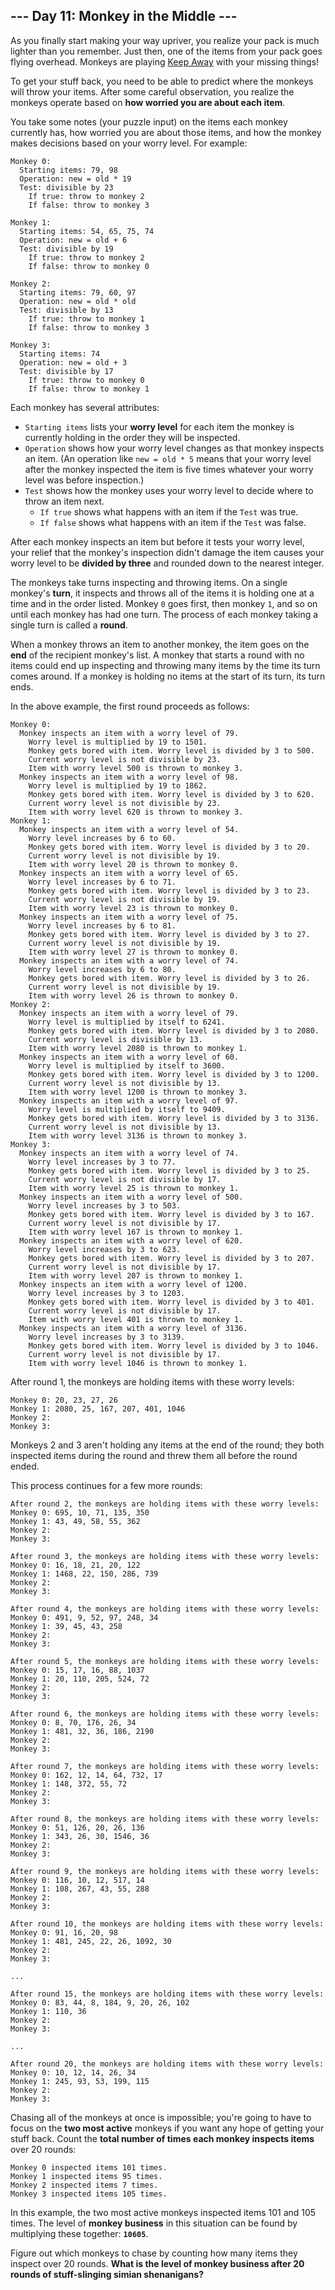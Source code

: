 ## \--- Day 11: Monkey in the Middle ---

As you finally start making your way upriver, you realize your pack is much lighter than you remember. Just then, one of the items from your pack goes flying overhead. Monkeys are playing [Keep Away](https://en.wikipedia.org/wiki/Keep%5Faway) with your missing things!

To get your stuff back, you need to be able to predict where the monkeys will throw your items. After some careful observation, you realize the monkeys operate based on **how worried you are about each item**.

You take some notes (your puzzle input) on the items each monkey currently has, how worried you are about those items, and how the monkey makes decisions based on your worry level. For example:

```
Monkey 0:
  Starting items: 79, 98
  Operation: new = old * 19
  Test: divisible by 23
    If true: throw to monkey 2
    If false: throw to monkey 3

Monkey 1:
  Starting items: 54, 65, 75, 74
  Operation: new = old + 6
  Test: divisible by 19
    If true: throw to monkey 2
    If false: throw to monkey 0

Monkey 2:
  Starting items: 79, 60, 97
  Operation: new = old * old
  Test: divisible by 13
    If true: throw to monkey 1
    If false: throw to monkey 3

Monkey 3:
  Starting items: 74
  Operation: new = old + 3
  Test: divisible by 17
    If true: throw to monkey 0
    If false: throw to monkey 1

```

Each monkey has several attributes:

* `Starting items` lists your **worry level** for each item the monkey is currently holding in the order they will be inspected.
* `Operation` shows how your worry level changes as that monkey inspects an item. (An operation like `new = old * 5` means that your worry level after the monkey inspected the item is five times whatever your worry level was before inspection.)
* `Test` shows how the monkey uses your worry level to decide where to throw an item next.  
   * `If true` shows what happens with an item if the `Test` was true.  
   * `If false` shows what happens with an item if the `Test` was false.

After each monkey inspects an item but before it tests your worry level, your relief that the monkey's inspection didn't damage the item causes your worry level to be **divided by three** and rounded down to the nearest integer.

The monkeys take turns inspecting and throwing items. On a single monkey's **turn**, it inspects and throws all of the items it is holding one at a time and in the order listed. Monkey `0` goes first, then monkey `1`, and so on until each monkey has had one turn. The process of each monkey taking a single turn is called a **round**.

When a monkey throws an item to another monkey, the item goes on the **end** of the recipient monkey's list. A monkey that starts a round with no items could end up inspecting and throwing many items by the time its turn comes around. If a monkey is holding no items at the start of its turn, its turn ends.

In the above example, the first round proceeds as follows:

```
Monkey 0:
  Monkey inspects an item with a worry level of 79.
    Worry level is multiplied by 19 to 1501.
    Monkey gets bored with item. Worry level is divided by 3 to 500.
    Current worry level is not divisible by 23.
    Item with worry level 500 is thrown to monkey 3.
  Monkey inspects an item with a worry level of 98.
    Worry level is multiplied by 19 to 1862.
    Monkey gets bored with item. Worry level is divided by 3 to 620.
    Current worry level is not divisible by 23.
    Item with worry level 620 is thrown to monkey 3.
Monkey 1:
  Monkey inspects an item with a worry level of 54.
    Worry level increases by 6 to 60.
    Monkey gets bored with item. Worry level is divided by 3 to 20.
    Current worry level is not divisible by 19.
    Item with worry level 20 is thrown to monkey 0.
  Monkey inspects an item with a worry level of 65.
    Worry level increases by 6 to 71.
    Monkey gets bored with item. Worry level is divided by 3 to 23.
    Current worry level is not divisible by 19.
    Item with worry level 23 is thrown to monkey 0.
  Monkey inspects an item with a worry level of 75.
    Worry level increases by 6 to 81.
    Monkey gets bored with item. Worry level is divided by 3 to 27.
    Current worry level is not divisible by 19.
    Item with worry level 27 is thrown to monkey 0.
  Monkey inspects an item with a worry level of 74.
    Worry level increases by 6 to 80.
    Monkey gets bored with item. Worry level is divided by 3 to 26.
    Current worry level is not divisible by 19.
    Item with worry level 26 is thrown to monkey 0.
Monkey 2:
  Monkey inspects an item with a worry level of 79.
    Worry level is multiplied by itself to 6241.
    Monkey gets bored with item. Worry level is divided by 3 to 2080.
    Current worry level is divisible by 13.
    Item with worry level 2080 is thrown to monkey 1.
  Monkey inspects an item with a worry level of 60.
    Worry level is multiplied by itself to 3600.
    Monkey gets bored with item. Worry level is divided by 3 to 1200.
    Current worry level is not divisible by 13.
    Item with worry level 1200 is thrown to monkey 3.
  Monkey inspects an item with a worry level of 97.
    Worry level is multiplied by itself to 9409.
    Monkey gets bored with item. Worry level is divided by 3 to 3136.
    Current worry level is not divisible by 13.
    Item with worry level 3136 is thrown to monkey 3.
Monkey 3:
  Monkey inspects an item with a worry level of 74.
    Worry level increases by 3 to 77.
    Monkey gets bored with item. Worry level is divided by 3 to 25.
    Current worry level is not divisible by 17.
    Item with worry level 25 is thrown to monkey 1.
  Monkey inspects an item with a worry level of 500.
    Worry level increases by 3 to 503.
    Monkey gets bored with item. Worry level is divided by 3 to 167.
    Current worry level is not divisible by 17.
    Item with worry level 167 is thrown to monkey 1.
  Monkey inspects an item with a worry level of 620.
    Worry level increases by 3 to 623.
    Monkey gets bored with item. Worry level is divided by 3 to 207.
    Current worry level is not divisible by 17.
    Item with worry level 207 is thrown to monkey 1.
  Monkey inspects an item with a worry level of 1200.
    Worry level increases by 3 to 1203.
    Monkey gets bored with item. Worry level is divided by 3 to 401.
    Current worry level is not divisible by 17.
    Item with worry level 401 is thrown to monkey 1.
  Monkey inspects an item with a worry level of 3136.
    Worry level increases by 3 to 3139.
    Monkey gets bored with item. Worry level is divided by 3 to 1046.
    Current worry level is not divisible by 17.
    Item with worry level 1046 is thrown to monkey 1.

```

After round 1, the monkeys are holding items with these worry levels:

```
Monkey 0: 20, 23, 27, 26
Monkey 1: 2080, 25, 167, 207, 401, 1046
Monkey 2: 
Monkey 3: 

```

Monkeys 2 and 3 aren't holding any items at the end of the round; they both inspected items during the round and threw them all before the round ended.

This process continues for a few more rounds:

```
After round 2, the monkeys are holding items with these worry levels:
Monkey 0: 695, 10, 71, 135, 350
Monkey 1: 43, 49, 58, 55, 362
Monkey 2: 
Monkey 3: 

After round 3, the monkeys are holding items with these worry levels:
Monkey 0: 16, 18, 21, 20, 122
Monkey 1: 1468, 22, 150, 286, 739
Monkey 2: 
Monkey 3: 

After round 4, the monkeys are holding items with these worry levels:
Monkey 0: 491, 9, 52, 97, 248, 34
Monkey 1: 39, 45, 43, 258
Monkey 2: 
Monkey 3: 

After round 5, the monkeys are holding items with these worry levels:
Monkey 0: 15, 17, 16, 88, 1037
Monkey 1: 20, 110, 205, 524, 72
Monkey 2: 
Monkey 3: 

After round 6, the monkeys are holding items with these worry levels:
Monkey 0: 8, 70, 176, 26, 34
Monkey 1: 481, 32, 36, 186, 2190
Monkey 2: 
Monkey 3: 

After round 7, the monkeys are holding items with these worry levels:
Monkey 0: 162, 12, 14, 64, 732, 17
Monkey 1: 148, 372, 55, 72
Monkey 2: 
Monkey 3: 

After round 8, the monkeys are holding items with these worry levels:
Monkey 0: 51, 126, 20, 26, 136
Monkey 1: 343, 26, 30, 1546, 36
Monkey 2: 
Monkey 3: 

After round 9, the monkeys are holding items with these worry levels:
Monkey 0: 116, 10, 12, 517, 14
Monkey 1: 108, 267, 43, 55, 288
Monkey 2: 
Monkey 3: 

After round 10, the monkeys are holding items with these worry levels:
Monkey 0: 91, 16, 20, 98
Monkey 1: 481, 245, 22, 26, 1092, 30
Monkey 2: 
Monkey 3: 

...

After round 15, the monkeys are holding items with these worry levels:
Monkey 0: 83, 44, 8, 184, 9, 20, 26, 102
Monkey 1: 110, 36
Monkey 2: 
Monkey 3: 

...

After round 20, the monkeys are holding items with these worry levels:
Monkey 0: 10, 12, 14, 26, 34
Monkey 1: 245, 93, 53, 199, 115
Monkey 2: 
Monkey 3: 

```

Chasing all of the monkeys at once is impossible; you're going to have to focus on the **two most active** monkeys if you want any hope of getting your stuff back. Count the **total number of times each monkey inspects items** over 20 rounds:

```
Monkey 0 inspected items 101 times.
Monkey 1 inspected items 95 times.
Monkey 2 inspected items 7 times.
Monkey 3 inspected items 105 times.

```

In this example, the two most active monkeys inspected items 101 and 105 times. The level of **monkey business** in this situation can be found by multiplying these together: **`10605`**.

Figure out which monkeys to chase by counting how many items they inspect over 20 rounds. **What is the level of monkey business after 20 rounds of stuff-slinging simian shenanigans?**

